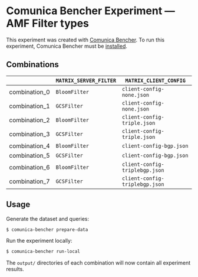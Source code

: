 # Comunica Bencher Experiment — AMF Filter types

This experiment was created with [Comunica Bencher](https://github.com/comunica/comunica-bencher).
To run this experiment, Comunica Bencher must be [installed](https://github.com/comunica/comunica-bencher#usage).

## Combinations

| | `MATRIX_SERVER_FILTER` | `MATRIX_CLIENT_CONFIG` |
|-|-|-|
| combination_0 | `BloomFilter` | `client-config-none.json` |
| combination_1 | `GCSFilter` | `client-config-none.json` |
| combination_2 | `BloomFilter` | `client-config-triple.json` |
| combination_3 | `GCSFilter` | `client-config-triple.json` |
| combination_4 | `BloomFilter` | `client-config-bgp.json` |
| combination_5 | `GCSFilter` | `client-config-bgp.json` |
| combination_6 | `BloomFilter` | `client-config-triplebgp.json` |
| combination_7 | `GCSFilter` | `client-config-triplebgp.json` |

## Usage

Generate the dataset and queries:

```bash
$ comunica-bencher prepare-data
```

Run the experiment locally:

```bash
$ comunica-bencher run-local
```

The `output/` directories of each combination will now contain all experiment results.
